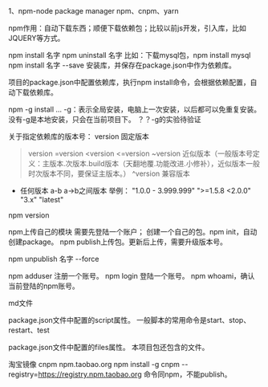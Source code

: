1、npm-node package manager
npm、cnpm、yarn

npm作用：自动下载东西；顺便下载依赖包；比较以前js开发，引入库，比如JQUERY等方式。

npm install 名字
npm uninstall 名字
比如：下载mysql包，npm install mysql
npm install 名字 --save 安装库，并保存在package.json中作为依赖库。

项目的package.json中配置依赖库，执行npm install命令，会根据依赖配置，自动下载依赖库。

npm -g install ... 
-g：表示全局安装，电脑上一次安装，以后都可以免重复安装。
没有-g是本地安装，只会在当前项目下。
？？-g的实验待验证

关于指定依赖库的版本号：
version 固定版本
>version 
>=version
<version
<=version 
~version 近似版本（一般版本号定义：主版本.次版本.build版本（天翻地覆.功能改进.小修补），近似版本一般时次版本不同，要保证主版本。）
^version 兼容版本
* 任何版本
a-b a->b之间版本
举例：
"1.0.0 - 3.999.999"
">=1.5.8 <2.0.0"
"3.x"
"latest"

npm version

npm上传自己的模块
需要先登陆一个账户；
创建一个自己的包。npm init，自动创建package。
npm publish上传包。更新后上传，需要升级版本号。

npm unpublish 名字 --force

npm adduser 注册一个账号。
npm login 登陆一个账号。
npm whoami，确认当前登陆的npm账号。

md文件

package.json文件中配置的script属性。
一般脚本的常用命令是start、stop、restart、test

package.json文件中配置的files属性。
本项目包还包含的文件。

淘宝镜像
cnpm
npm.taobao.org
npm install -g cnpm --registry=https://registry.npm.taobao.org
命令同npm，不能publish。

